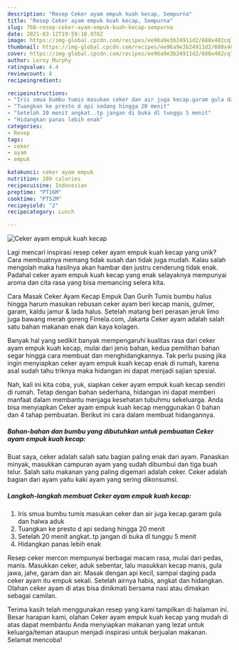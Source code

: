```yaml
---
description: "Resep Ceker ayam empuk kuah kecap, Sempurna"
title: "Resep Ceker ayam empuk kuah kecap, Sempurna"
slug: 768-resep-ceker-ayam-empuk-kuah-kecap-sempurna
date: 2021-03-12T19:59:10.976Z
image: https://img-global.cpcdn.com/recipes/ee96a9e3b24911d2/680x482cq70/ceker-ayam-empuk-kuah-kecap-foto-resep-utama.jpg
thumbnail: https://img-global.cpcdn.com/recipes/ee96a9e3b24911d2/680x482cq70/ceker-ayam-empuk-kuah-kecap-foto-resep-utama.jpg
cover: https://img-global.cpcdn.com/recipes/ee96a9e3b24911d2/680x482cq70/ceker-ayam-empuk-kuah-kecap-foto-resep-utama.jpg
author: Leroy Murphy
ratingvalue: 4.4
reviewcount: 8
recipeingredient:

recipeinstructions:
- "Iris smua bumbu tumis masukan ceker dan air juga kecap.garam gula dan halwa aduk"
- "Tuangkan ke presto d api sedang hingga 20 menit"
- "Setelah 20 menit angkat..tp jangan di buka dl tunggu 5 menit"
- "Hidangkan panas lebih enak"
categories:
- Resep
tags:
- ceker
- ayam
- empuk

katakunci: ceker ayam empuk 
nutrition: 209 calories
recipecuisine: Indonesian
preptime: "PT16M"
cooktime: "PT52M"
recipeyield: "2"
recipecategory: Lunch

---
```



![Ceker ayam empuk kuah kecap](https://img-global.cpcdn.com/recipes/ee96a9e3b24911d2/680x482cq70/ceker-ayam-empuk-kuah-kecap-foto-resep-utama.jpg)

Lagi mencari inspirasi resep ceker ayam empuk kuah kecap yang unik? Cara membuatnya memang tidak susah dan tidak juga mudah. Kalau salah mengolah maka hasilnya akan hambar dan justru cenderung tidak enak. Padahal ceker ayam empuk kuah kecap yang enak selayaknya mempunyai aroma dan cita rasa yang bisa memancing selera kita.

Cara Masak Ceker Ayam Kecap Empuk Dan Gurih Tumis bumbu halus hingga harum masukan rebusan ceker ayam beri kecap manis, gulmer, garam, kaldu jamur &amp; lada halus. Setelah matang beri perasan jeruk limo juga bawang merah goreng Fimela.com, Jakarta Ceker ayam adalah salah satu bahan makanan enak dan kaya kolagen.

Banyak hal yang sedikit banyak mempengaruhi kualitas rasa dari ceker ayam empuk kuah kecap, mulai dari jenis bahan, kedua pemilihan bahan segar hingga cara membuat dan menghidangkannya. Tak perlu pusing jika ingin menyiapkan ceker ayam empuk kuah kecap enak di rumah, karena asal sudah tahu triknya maka hidangan ini dapat menjadi sajian spesial.


Nah, kali ini kita coba, yuk, siapkan ceker ayam empuk kuah kecap sendiri di rumah. Tetap dengan bahan sederhana, hidangan ini dapat memberi manfaat dalam membantu menjaga kesehatan tubuhmu sekeluarga. Anda bisa menyiapkan Ceker ayam empuk kuah kecap menggunakan 0 bahan dan 4 tahap pembuatan. Berikut ini cara dalam membuat hidangannya.

<!--inarticleads1-->

##### Bahan-bahan dan bumbu yang dibutuhkan untuk pembuatan Ceker ayam empuk kuah kecap:



Buat saya, ceker adalah salah satu bagian paling enak dari ayam. Panaskan minyak, masukkan campuran ayam yang sudah dibumbui dan tiga buah telur. Salah satu makanan yang paling digemari adalah ceker. Ceker adalah bagian dari ayam yaitu kaki ayam yang sering dikonsumsi. 

<!--inarticleads2-->

##### Langkah-langkah membuat Ceker ayam empuk kuah kecap:

1. Iris smua bumbu tumis masukan ceker dan air juga kecap.garam gula dan halwa aduk
1. Tuangkan ke presto d api sedang hingga 20 menit
1. Setelah 20 menit angkat..tp jangan di buka dl tunggu 5 menit
1. Hidangkan panas lebih enak


Resep ceker mercon mempunyai berbagai macam rasa, mulai dari pedas, manis. Masukkan ceker, aduk sebentar, lalu masukkan kecap manis, gula jawa, jahe, garam dan air. Masak dengan api kecil, sampai daging pada ceker ayam itu empuk sekali. Setelah airnya habis, angkat dan hidangkan. Olahan ceker ayam di atas bisa dinikmati bersama nasi atau dimakan sebagai camilan. 

Terima kasih telah menggunakan resep yang kami tampilkan di halaman ini. Besar harapan kami, olahan Ceker ayam empuk kuah kecap yang mudah di atas dapat membantu Anda menyiapkan makanan yang lezat untuk keluarga/teman ataupun menjadi inspirasi untuk berjualan makanan. Selamat mencoba!
